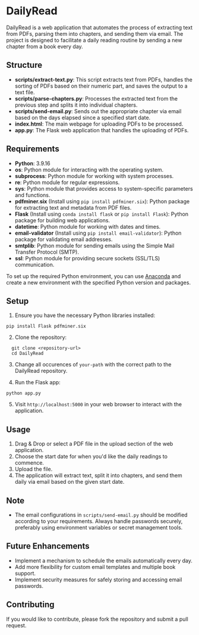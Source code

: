 # DailyRead

DailyRead is a web application that automates the process of extracting text from PDFs, parsing them into chapters, and sending them via email. The project is designed to facilitate a daily reading routine by sending a new chapter from a book every day.

## Structure

- **scripts/extract-text.py**: This script extracts text from PDFs, handles the sorting of PDFs based on their numeric part, and saves the output to a text file.
- **scripts/parse-chapters.py**: Processes the extracted text from the previous step and splits it into individual chapters.
- **scripts/send-email.py**: Sends out the appropriate chapter via email based on the days elapsed since a specified start date.
- **index.html**: The main webpage for uploading PDFs to be processed.
- **app.py**: The Flask web application that handles the uploading of PDFs.

## Requirements

- **Python**: 3.9.16
- **os**: Python module for interacting with the operating system.
- **subprocess**: Python module for working with system processes.
- **re**: Python module for regular expressions.
- **sys**: Python module that provides access to system-specific parameters and functions.
- **pdfminer.six** (Install using `pip install pdfminer.six`): Python package for extracting text and metadata from PDF files.
- **Flask** (Install using `conda install flask` or `pip install Flask`): Python package for building web applications.
- **datetime**: Python module for working with dates and times.
- **email-validator** (Install using `pip install email-validator`): Python package for validating email addresses.
- **smtplib**: Python module for sending emails using the Simple Mail Transfer Protocol (SMTP).
- **ssl**: Python module for providing secure sockets (SSL/TLS) communication.

To set up the required Python environment, you can use [Anaconda](https://www.anaconda.com/products/individual) and create a new environment with the specified Python version and packages.

## Setup

1. Ensure you have the necessary Python libraries installed:

`pip install Flask pdfminer.six`

2. Clone the repository:

```
  git clone <repository-url> 
  cd DailyRead
```

3. Change all occurences of `your-path` with the correct path to the DailyRead repository.

4. Run the Flask app:
```
python app.py

```

5. Visit `http://localhost:5000` in your web browser to interact with the application.

## Usage

1. Drag & Drop or select a PDF file in the upload section of the web application.
2. Choose the start date for when you'd like the daily readings to commence.
3. Upload the file.
4. The application will extract text, split it into chapters, and send them daily via email based on the given start date.

## Note

- The email configurations in `scripts/send-email.py` should be modified according to your requirements. Always handle passwords securely, preferably using environment variables or secret management tools.

## Future Enhancements

- Implement a mechanism to schedule the emails automatically every day.
- Add more flexibility for custom email templates and multiple book support.
- Implement security measures for safely storing and accessing email passwords.

## Contributing

If you would like to contribute, please fork the repository and submit a pull request.
